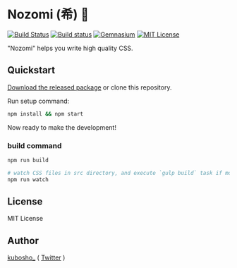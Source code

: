 # Nozomi (希) :crystal_ball:

[![Build Status](http://img.shields.io/travis/kubosho/nozomi.svg)](https://travis-ci.org/kubosho/nozomi)
[![Build status](https://ci.appveyor.com/api/projects/status/0aionhon292p0y4q/branch/master?svg=true)](https://ci.appveyor.com/project/kubosho/nozomi/branch/master)
[![Gemnasium](http://img.shields.io/gemnasium/kubosho/nozomi.svg)](https://gemnasium.com/kubosho/nozomi)
[![MIT License](http://img.shields.io/badge/license-MIT-green.svg)](https://github.com/kubosho/nozomi/blob/master/LICENSE)

"Nozomi" helps you write high quality CSS.

## Quickstart

[Download the released package](https://github.com/kubosho/nozomi/releases/latest) or clone this repository.

Run setup command:

```bash
npm install && npm start
```

Now ready to make the development!

### build command

```bash
npm run build

# watch CSS files in src directory, and execute `gulp build` task if modify CSS file.
npm run watch
```

## License

MIT License

## Author

[kubosho_](https://github.com/kubosho) ( [Twitter](https://twitter.com/kubosho_) )
